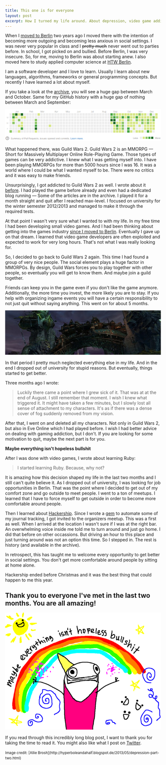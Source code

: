 ```yaml
---
title: This one is for everyone
layout: post
excerpt: How I turned my life around. About depression, video game addiction and social anxiety.
---
```


When I [moved to Berlin](http://0:4000/2011/09/29/good-news-i-am-moving-to-berlin-and-getting-into-the-games-industry/) two years ago I moved there with the intention of becoming more outgoing and becoming less anxious in social settings. I was never very popular in class and I <s>pretty much</s> never went out to parties before. In school, I got picked on and bullied. Before Berlin, I was very insecure. So, for me, moving to Berlin was about starting anew. I also moved here to study applied computer science at [HTW Berlin](http://www-en.htw-berlin.de/).

I am a software developer and I love to learn. Usually I learn about new languages, algorithms, frameworks or general programming concepts. But recently I have learned a lot about myself.

If you take a look at the [archive](/archive), you will see a huge gap between March and October. Same for my GitHub history with a huge gap of nothing between March and September:

<img src="/assets/images/posts/2013-12-29-for-everyone/github-history.png" class="img-thumbnail" alt="screenshot">

What happened there, was Guild Wars 2. Guild Wars 2 is an MMORPG &mdash; Short for Massively Multiplayer Online Role-Playing Game. Those types of games can be very addictive. I knew what I was getting myself into. I have been playing MMORPGs for more than 5000 hours since I was 16. It was a world where I could be what I wanted myself to be. There were no critics and it was easy to make friends.

Unsurprisingly, I got addicted to Guild Wars 2 as well. I wrote about it [before](http://phansch.net/2013/10/15/fall-update/). I had played the game before already and even had a dedicated blog running &mdash; Some of the articles are in the archive. I played it for a month straight and quit after I reached max-level. I focused on university for the winter semester 2012/2013 and managed to make it through the required tests.

At that point I wasn't very sure what I wanted to with my life. In my free time I had been developing small video games. And I had been thinking about getting into the games industry [since I moved to Berlin](http://phansch.net/2011/09/29/good-news-i-am-moving-to-berlin-and-getting-into-the-games-industry/). Eventually I gave up on that dream. I learned that video game developers are often exploited and expected to work for very long hours. That's not what I was really looking for.

So, I decided to go back to Guild Wars 2 again. This time I had found a group of very nice people. The social element plays a huge factor in MMORPGs. By design, Guild Wars forces you to play together with other people, so eventually you will get to know them. And maybe join a guild together.

Friends can keep you in the game even if you don't like the game anymore. Additionally, the more time you invest, the more likely you are to stay. If you help with organizing ingame events you will have a certain responsibility to not just quit without saying anything. This went on for about 5 months.

<img src="/assets/images/posts/2013-12-29-for-everyone/gw2.jpg" class="img-thumbnail" alt="screenshot">

In that period I pretty much neglected everything else in my life. And in the end I dropped out of university for stupid reasons. But eventually, things started to get better.

Three months ago I wrote:
> Luckily there came a point where I grew sick of it. That was at at the end of August. I still remember that moment. I wish I knew what triggered it. It might have taken a few minutes, but I slowly lost all sense of attachment to my characters. It's as if there was a dense cover of fog suddenly removed from my vision.

After that, I went on and deleted all my characters. Not only in Guild Wars 2, but also in Eve Online which I had played before. I wish I had better advice on dealing with gaming addiction, but I don't. If you are looking for some motivation to quit, maybe the next part is for you.

**Maybe everything isn't hopeless bullshit**

After I was done with video games, I wrote about learning Ruby:

> I started learning Ruby. Because, why not?

It is amazing how this decision shaped my life in the last two months and I still can't quite believe it. As I dropped out of university, I was looking for job opportunities in Berlin. That was the point where I decided to get out of my comfort zone and go outside to meet people. I went to a ton of meetups. I learned that I have to force myself to get outside in order to become more comfortable around people.

Then I learned about [Hackership](http://phansch.net/2013/11/10/hackership-week0/). Since I wrote a [gem](http://phansch.net/2013/10/19/productivity-sideprojects/) to automate some of my journal tracking, I got invited to the organizers meetup. This was a first as well. When I arrived at the location I wasn't sure if I was at the right bar. An overwhelming voice inside me told me to turn around and just go home. I did that before on other occassions. But driving an hour to this place and just turning around was not an option this time. So I stepped in. The rest is history (and available in the archive).

In retrospect, this has taught me to welcome every opportunity to get better in social settings. You don't get more comfortable around people by sitting at home alone.

Hackership ended before Christmas and it was the best thing that could happen to me this year.

## Thank you to everyone I've met in the last two months. You are all amazing!

<img src="/assets/images/posts/2013-12-29-for-everyone/yay.png" class="img-thumbnail" alt="not hopeless bullshit">

If you read through this incredibly long blog post, I want to thank you for taking the time to read it. You might also like what I post on [Twitter](https://twitter.com/phansch).

<small>
Image credit: [Allie Brosh](http://hyperboleandahalf.blogspot.de/2013/05/depression-part-two.html)
</small>
